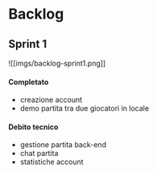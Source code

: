 # Backlog
## Sprint 1
![[imgs/backlog-sprint1.png]]

#### Completato
- creazione account
- demo partita tra due giocatori in locale

#### Debito tecnico
- gestione partita back-end
- chat partita
- statistiche account
